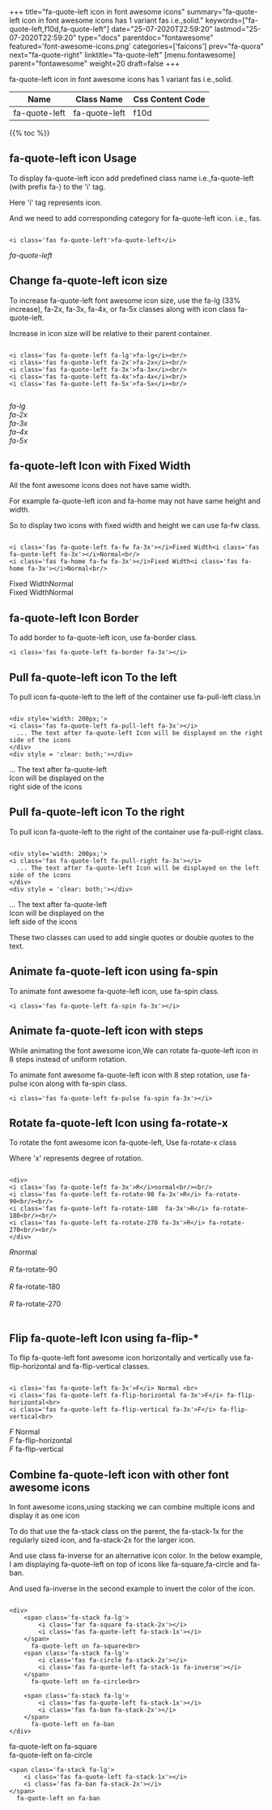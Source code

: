 +++
title="fa-quote-left icon in font awesome icons"
summary="fa-quote-left icon in font awesome icons has 1 variant fas i.e.,solid."
keywords=["fa-quote-left,f10d,fa-quote-left"]
date="25-07-2020T22:59:20"
lastmod="25-07-2020T22:59:20"
type="docs"
parentdoc="fontawesome"
featured='font-awesome-icons.png'
categories=['faicons']
prev="fa-quora"
next="fa-quote-right"
linktitle="fa-quote-left"
[menu.fontawesome]
parent="fontawesome"
weight=20
draft=false
+++


fa-quote-left icon in font awesome icons has 1 variant fas i.e.,solid.

<div class='table-responsive'><table class='table'><thead><tr><th>Name</th><th>Class Name</th><th>Css Content Code</th></tr></thead><tbody><tr><td>fa-quote-left</td><td>fa-quote-left</td><td>f10d</td></tr></tbody></table></div>


{{% toc %}}


## fa-quote-left icon Usage

To display fa-quote-left icon add predefined class name i.e.,fa-quote-left (with prefix fa-) to the 'i' tag.

Here 'i' tag represents icon.

And we need to add corresponding category for fa-quote-left icon. i.e., fas.


```

<i class='fas fa-quote-left'>fa-quote-left</i>
```

<i class='fas fa-quote-left'>fa-quote-left</i>




## Change fa-quote-left icon size
To increase fa-quote-left font awesome icon size, use the fa-lg (33% increase), fa-2x, fa-3x, fa-4x, or fa-5x classes along with icon class fa-quote-left.

Increase in icon size will be relative to their parent container. 

```

<i class='fas fa-quote-left fa-lg'>fa-lg</i><br/>
<i class='fas fa-quote-left fa-2x'>fa-2x</i><br/>
<i class='fas fa-quote-left fa-3x'>fa-3x</i><br/>
<i class='fas fa-quote-left fa-4x'>fa-4x</i><br/>
<i class='fas fa-quote-left fa-5x'>fa-5x</i><br/>
            
```

<i class='fas fa-quote-left fa-lg'>fa-lg</i><br/>
<i class='fas fa-quote-left fa-2x'>fa-2x</i><br/>
<i class='fas fa-quote-left fa-3x'>fa-3x</i><br/>
<i class='fas fa-quote-left fa-4x'>fa-4x</i><br/>
<i class='fas fa-quote-left fa-5x'>fa-5x</i><br/>
            



## fa-quote-left Icon with Fixed Width 

All the font awesome icons does not have same width.

For example fa-quote-left icon and fa-home may not have same height and width.

So to display two icons with fixed width and height we can use fa-fw class.


```

<i class='fas fa-quote-left fa-fw fa-3x'></i>Fixed Width<i class='fas fa-quote-left fa-3x'></i>Normal<br/>
<i class='fas fa-home fa-fw fa-3x'></i>Fixed Width<i class='fas fa-home fa-3x'></i>Normal<br/>
```

<i class='fas fa-quote-left fa-fw fa-3x'></i>Fixed Width<i class='fas fa-quote-left fa-3x'></i>Normal<br/>
<i class='fas fa-home fa-fw fa-3x'></i>Fixed Width<i class='fas fa-home fa-3x'></i>Normal<br/>



## fa-quote-left Icon Border 

To add border to fa-quote-left icon, use fa-border class.


```
<i class='fas fa-quote-left fa-border fa-3x'></i>

```
<i class='fas fa-quote-left fa-border fa-3x'></i>





## Pull fa-quote-left icon To the left

To pull icon fa-quote-left to the left of the container use fa-pull-left class.\n

```

<div style='width: 200px;'>
<i class='fas fa-quote-left fa-pull-left fa-3x'></i>
  ... The text after fa-quote-left Icon will be displayed on the right side of the icons
</div>
<div style = 'clear: both;'></div>
```

<div style='width: 200px;'>
<i class='fas fa-quote-left fa-pull-left fa-3x'></i>
  ... The text after fa-quote-left Icon will be displayed on the right side of the icons
</div>
<div style = 'clear: both;'></div>




## Pull fa-quote-left icon To the right
To pull icon fa-quote-left to the right of the container use fa-pull-right class.

```

<div style='width: 200px;'>
<i class='fas fa-quote-left fa-pull-right fa-3x'></i>
  ... The text after fa-quote-left Icon will be displayed on the left side of the icons
</div>
<div style = 'clear: both;'></div>
```

<div style='width: 200px;'>
<i class='fas fa-quote-left fa-pull-right fa-3x'></i>
  ... The text after fa-quote-left Icon will be displayed on the left side of the icons
</div>
<div style = 'clear: both;'></div>

These two classes can used to add single quotes or double quotes to the text.


## Animate fa-quote-left icon using fa-spin
To animate font awesome fa-quote-left icon, use fa-spin class.

```
<i class='fas fa-quote-left fa-spin fa-3x'></i>
```
<i class='fas fa-quote-left fa-spin fa-3x'></i>




## Animate fa-quote-left icon with steps
While animating the font awesome icon,We can rotate fa-quote-left icon in 8 steps instead of uniform rotation.

To animate font awesome fa-quote-left icon with 8 step rotation, use fa-pulse icon along with fa-spin class.


```
<i class='fas fa-quote-left fa-pulse fa-spin fa-3x'></i>

```
<i class='fas fa-quote-left fa-pulse fa-spin fa-3x'></i>





## Rotate fa-quote-left Icon using fa-rotate-x
To rotate the font awesome icon fa-quote-left, Use fa-rotate-x class

Where 'x' represents degree of rotation.


```

<div>
<i class='fas fa-quote-left fa-3x'>R</i>normal<br/><br/>
<i class='fas fa-quote-left fa-rotate-90 fa-3x'>R</i> fa-rotate-90<br/><br/> 
<i class='fas fa-quote-left fa-rotate-180  fa-3x'>R</i> fa-rotate-180<br/><br/> 
<i class='fas fa-quote-left fa-rotate-270 fa-3x'>R</i> fa-rotate-270<br/><br/>
</div>
```

<div>
<i class='fas fa-quote-left fa-3x'>R</i>normal<br/><br/>
<i class='fas fa-quote-left fa-rotate-90 fa-3x'>R</i> fa-rotate-90<br/><br/> 
<i class='fas fa-quote-left fa-rotate-180  fa-3x'>R</i> fa-rotate-180<br/><br/> 
<i class='fas fa-quote-left fa-rotate-270 fa-3x'>R</i> fa-rotate-270<br/><br/>
</div>




## Flip fa-quote-left Icon using fa-flip-*
To flip fa-quote-left font awesome icon horizontally and vertically use fa-flip-horizontal and fa-flip-vertical classes. 

```

<i class='fas fa-quote-left fa-3x'>F</i> Normal <br>
<i class='fas fa-quote-left fa-flip-horizontal fa-3x'>F</i> fa-flip-horizontal<br>
<i class='fas fa-quote-left fa-flip-vertical fa-3x'>F</i> fa-flip-vertical<br>
```

<i class='fas fa-quote-left fa-3x'>F</i> Normal <br>
<i class='fas fa-quote-left fa-flip-horizontal fa-3x'>F</i> fa-flip-horizontal<br>
<i class='fas fa-quote-left fa-flip-vertical fa-3x'>F</i> fa-flip-vertical<br>




## Combine fa-quote-left icon with other font awesome icons
In font awesome icons,using stacking we can combine multiple icons and display it as one icon 

To do that use the fa-stack class on the parent, the fa-stack-1x for the regularly sized icon, and fa-stack-2x for the larger icon.

And use class fa-inverse for an alternative icon color. 
In the below example, I am displaying fa-quote-left on top of icons like fa-square,fa-circle and fa-ban.

And used fa-inverse in the second example to invert the color of the icon.

```

<div>
    <span class='fa-stack fa-lg'>
        <i class='far fa-square fa-stack-2x'></i>
        <i class='fas fa-quote-left fa-stack-1x'></i>
    </span>
      fa-quote-left on fa-square<br>
    <span class='fa-stack fa-lg'>
        <i class='fas fa-circle fa-stack-2x'></i>
        <i class='fas fa-quote-left fa-stack-1x fa-inverse'></i>
    </span>
      fa-quote-left on fa-circle<br>

    <span class='fa-stack fa-lg'>
        <i class='fas fa-quote-left fa-stack-1x'></i>
        <i class='fas fa-ban fa-stack-2x'></i>
    </span>
      fa-quote-left on fa-ban
</div>
```

<div>
    <span class='fa-stack fa-lg'>
        <i class='far fa-square fa-stack-2x'></i>
        <i class='fas fa-quote-left fa-stack-1x'></i>
    </span>
      fa-quote-left on fa-square<br>
    <span class='fa-stack fa-lg'>
        <i class='fas fa-circle fa-stack-2x'></i>
        <i class='fas fa-quote-left fa-stack-1x fa-inverse'></i>
    </span>
      fa-quote-left on fa-circle<br>

    <span class='fa-stack fa-lg'>
        <i class='fas fa-quote-left fa-stack-1x'></i>
        <i class='fas fa-ban fa-stack-2x'></i>
    </span>
      fa-quote-left on fa-ban
</div>






